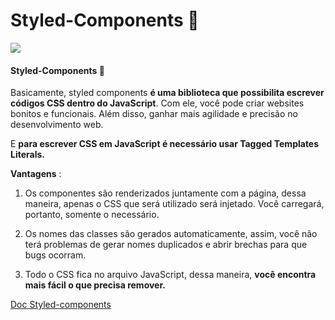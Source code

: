 # Styled-Components 💅
<img src="https://img.shields.io/badge/status-em construção-yellow">

#### Styled-Components 💅

Basicamente, styled components **é uma biblioteca que possibilita escrever códigos CSS dentro do JavaScript**. Com ele, você pode criar websites bonitos e funcionais. Além disso, ganhar mais agilidade e precisão no desenvolvimento web.

E **para escrever CSS em JavaScript é necessário usar Tagged Templates Literals.** 

**Vantagens**  :

1. Os componentes são renderizados juntamente com a página, dessa maneira, apenas o CSS que será utilizado será injetado. Você carregará, portanto, somente o necessário. 

2. Os nomes das classes são gerados automaticamente, assim, você não terá problemas de gerar nomes duplicados e abrir brechas para que bugs ocorram. 

3. Todo o CSS fica no arquivo JavaScript, dessa maneira, **você encontra mais fácil o que precisa remover.** 

[Doc Styled-components](https://styled-components.com)

